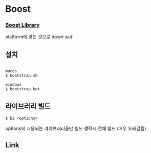 # Boost

### [Boost Library](https://www.boost.org/)
platform에 맞는 것으로 download

## 설치
```

macos
$ bootstrap.sh

windows
$ bootstrap.bat

```

## 라이브러리 빌드
```
$ b2 <options>
```
options에 대응되는 라이브러리들만 빌드
생략시 전체 빌드 (매우 오래걸림)

## Link
```
```

